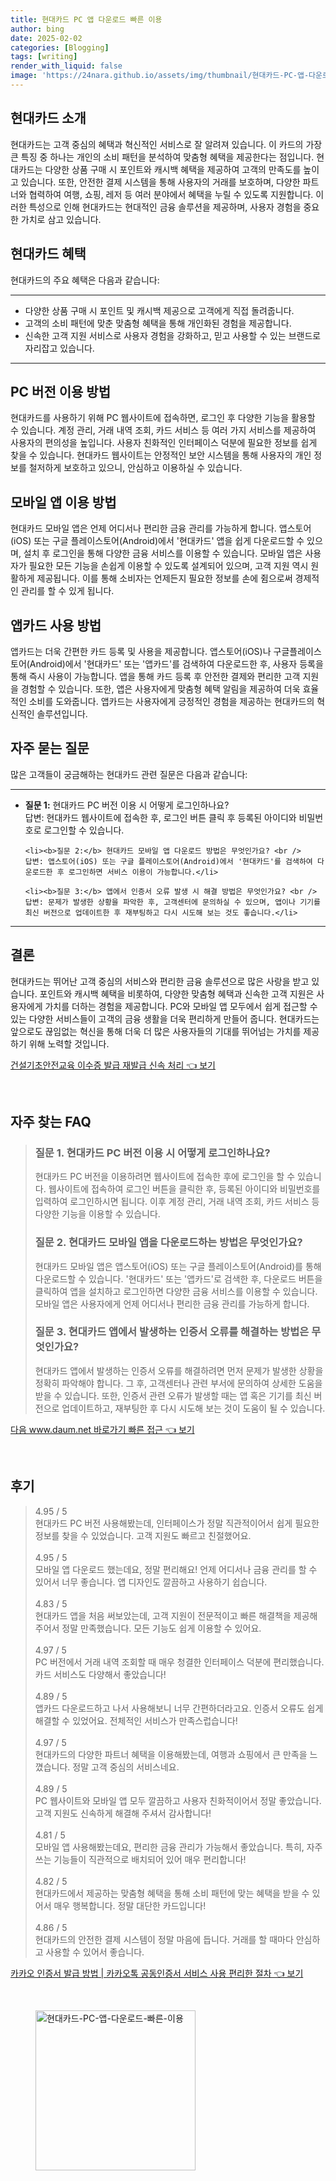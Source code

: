 ```yaml
---
title: 현대카드 PC 앱 다운로드 빠른 이용
author: bing
date: 2025-02-02
categories: [Blogging]
tags: [writing]
render_with_liquid: false
image: 'https://24nara.github.io/assets/img/thumbnail/현대카드-PC-앱-다운로드-빠른-이용.webp'
---
```



<h2 id='현대카드-소개'>현대카드 소개</h2>

<p>현대카드는 고객 중심의 혜택과 혁신적인 서비스로 잘 알려져 있습니다. 이 카드의 가장 큰 특징 중 하나는 개인의 소비 패턴을 분석하여 맞춤형 혜택을 제공한다는 점입니다. 현대카드는 다양한 상품 구매 시 포인트와 캐시백 혜택을 제공하여 고객의 만족도를 높이고 있습니다. 또한, 안전한 결제 시스템을 통해 사용자의 거래를 보호하며, 다양한 파트너와 협력하여 여행, 쇼핑, 레저 등 여러 분야에서 혜택을 누릴 수 있도록 지원합니다. 이러한 특성으로 인해 현대카드는 현대적인 금융 솔루션을 제공하며, 사용자 경험을 중요한 가치로 삼고 있습니다.</p>

<h2 id='현대카드-혜택'>현대카드 혜택</h2>

<p>현대카드의 주요 혜택은 다음과 같습니다:</p>

<hr />

<ul>
    <li>다양한 상품 구매 시 포인트 및 캐시백 제공으로 고객에게 직접 돌려줍니다.</li>
    <li>고객의 소비 패턴에 맞춘 맞춤형 혜택을 통해 개인화된 경험을 제공합니다.</li>
    <li>신속한 고객 지원 서비스로 사용자 경험을 강화하고, 믿고 사용할 수 있는 브랜드로 자리잡고 있습니다.</li>
</ul>

<hr />

<h2 id='pc-버전-이용방법'>PC 버전 이용 방법</h2>

<p>현대카드를 사용하기 위해 PC 웹사이트에 접속하면, 로그인 후 다양한 기능을 활용할 수 있습니다. 계정 관리, 거래 내역 조회, 카드 서비스 등 여러 가지 서비스를 제공하여 사용자의 편의성을 높입니다. 사용자 친화적인 인터페이스 덕분에 필요한 정보를 쉽게 찾을 수 있습니다. 현대카드 웹사이트는 안정적인 보안 시스템을 통해 사용자의 개인 정보를 철저하게 보호하고 있으니, 안심하고 이용하실 수 있습니다.</p>

<h2 id='모바일앱-이용방법'>모바일 앱 이용 방법</h2>

<p>현대카드 모바일 앱은 언제 어디서나 편리한 금융 관리를 가능하게 합니다. 앱스토어(iOS) 또는 구글 플레이스토어(Android)에서 '현대카드' 앱을 쉽게 다운로드할 수 있으며, 설치 후 로그인을 통해 다양한 금융 서비스를 이용할 수 있습니다. 모바일 앱은 사용자가 필요한 모든 기능을 손쉽게 이용할 수 있도록 설계되어 있으며, 고객 지원 역시 원활하게 제공됩니다. 이를 통해 소비자는 언제든지 필요한 정보를 손에 쥠으로써 경제적인 관리를 할 수 있게 됩니다.</p>

<h2 id='앱카드-사용법'>앱카드 사용 방법</h2>

<p>앱카드는 더욱 간편한 카드 등록 및 사용을 제공합니다. 앱스토어(iOS)나 구글플레이스토어(Android)에서 '현대카드' 또는 '앱카드'를 검색하여 다운로드한 후, 사용자 등록을 통해 즉시 사용이 가능합니다. 앱을 통해 카드 등록 후 안전한 결제와 편리한 고객 지원을 경험할 수 있습니다. 또한, 앱은 사용자에게 맞춤형 혜택 알림을 제공하여 더욱 효율적인 소비를 도와줍니다. 앱카드는 사용자에게 긍정적인 경험을 제공하는 현대카드의 혁신적인 솔루션입니다.</p>

<h2 id='자주-묻는-질문'>자주 묻는 질문</h2>

<p>많은 고객들이 궁금해하는 현대카드 관련 질문은 다음과 같습니다:</p>

<hr />

<ul>
    <li><b>질문 1:</b> 현대카드 PC 버전 이용 시 어떻게 로그인하나요? <br />
    답변: 현대카드 웹사이트에 접속한 후, 로그인 버튼 클릭 후 등록된 아이디와 비밀번호로 로그인할 수 있습니다.</li>

    <li><b>질문 2:</b> 현대카드 모바일 앱 다운로드 방법은 무엇인가요? <br />
    답변: 앱스토어(iOS) 또는 구글 플레이스토어(Android)에서 '현대카드'를 검색하여 다운로드한 후 로그인하면 서비스 이용이 가능합니다.</li>

    <li><b>질문 3:</b> 앱에서 인증서 오류 발생 시 해결 방법은 무엇인가요? <br />
    답변: 문제가 발생한 상황을 파악한 후, 고객센터에 문의하실 수 있으며, 앱이나 기기를 최신 버전으로 업데이트한 후 재부팅하고 다시 시도해 보는 것도 좋습니다.</li>
</ul>

<hr />

<h2 id='결론'>결론</h2>

<p>현대카드는 뛰어난 고객 중심의 서비스와 편리한 금융 솔루션으로 많은 사랑을 받고 있습니다. 포인트와 캐시백 혜택을 비롯하여, 다양한 맞춤형 혜택과 신속한 고객 지원은 사용자에게 가치를 더하는 경험을 제공합니다. PC와 모바일 앱 모두에서 쉽게 접근할 수 있는 다양한 서비스들이 고객의 금융 생활을 더욱 편리하게 만들어 줍니다. 현대카드는 앞으로도 끊임없는 혁신을 통해 더욱 더 많은 사용자들의 기대를 뛰어넘는 가치를 제공하기 위해 노력할 것입니다.</p>


<p><a class="click-button" title="건설기초안전교육 이수증 발급 재발급 신속 처리" href="https://24nara.github.io/posts/%EA%B1%B4%EC%84%A4%EA%B8%B0%EC%B4%88%EC%95%88%EC%A0%84%EA%B5%90%EC%9C%A1-%EC%9D%B4%EC%88%98%EC%A6%9D-%EB%B0%9C%EA%B8%89-%EC%9E%AC%EB%B0%9C%EA%B8%89-%EC%8B%A0%EC%86%8D-%EC%B2%98%EB%A6%AC/" rel="dofollow">건설기초안전교육 이수증 발급 재발급 신속 처리 👈 보기</a></p><br>
<h2 id='자주_찾는_FAQ'>자주 찾는 FAQ</h2>
<div itemscope="" itemtype="https://schema.org/FAQPage"> 
<blockquote> 
<div itemscope="" itemprop="mainEntity" itemtype="https://schema.org/Question"> 
<h3 itemprop="name">질문 1. 현대카드 PC 버전 이용 시 어떻게 로그인하나요?</h3> 
<div itemscope="" itemprop="acceptedAnswer" itemtype="https://schema.org/Answer"> 
<span itemprop="text"> 
<p>현대카드 PC 버전을 이용하려면 웹사이트에 접속한 후에 로그인을 할 수 있습니다. 웹사이트에 접속하여 로그인 버튼을 클릭한 후, 등록된 아이디와 비밀번호를 입력하여 로그인하시면 됩니다. 이후 계정 관리, 거래 내역 조회, 카드 서비스 등 다양한 기능을 이용할 수 있습니다.</p> 
</span> 
</div> 
</div> 

<div itemscope="" itemprop="mainEntity" itemtype="https://schema.org/Question"> 
<h3 itemprop="name">질문 2. 현대카드 모바일 앱을 다운로드하는 방법은 무엇인가요?</h3> 
<div itemscope="" itemprop="acceptedAnswer" itemtype="https://schema.org/Answer"> 
<span itemprop="text"> 
<p>현대카드 모바일 앱은 앱스토어(iOS) 또는 구글 플레이스토어(Android)를 통해 다운로드할 수 있습니다. '현대카드' 또는 '앱카드'로 검색한 후, 다운로드 버튼을 클릭하여 앱을 설치하고 로그인하면 다양한 금융 서비스를 이용할 수 있습니다. 모바일 앱은 사용자에게 언제 어디서나 편리한 금융 관리를 가능하게 합니다.</p> 
</span> 
</div> 
</div> 

<div itemscope="" itemprop="mainEntity" itemtype="https://schema.org/Question"> 
<h3 itemprop="name">질문 3. 현대카드 앱에서 발생하는 인증서 오류를 해결하는 방법은 무엇인가요?</h3> 
<div itemscope="" itemprop="acceptedAnswer" itemtype="https://schema.org/Answer"> 
<span itemprop="text"> 
<p>현대카드 앱에서 발생하는 인증서 오류를 해결하려면 먼저 문제가 발생한 상황을 정확히 파악해야 합니다. 그 후, 고객센터나 관련 부서에 문의하여 상세한 도움을 받을 수 있습니다. 또한, 인증서 관련 오류가 발생할 때는 앱 혹은 기기를 최신 버전으로 업데이트하고, 재부팅한 후 다시 시도해 보는 것이 도움이 될 수 있습니다.</p> 
</span> 
</div> 
</div> 

</blockquote> 
</div>
<p><a class="click-button" title="다음 www.daum.net 바로가기 빠른 접근" href="https://24nara.github.io/posts/%EB%8B%A4%EC%9D%8C-www.daum.net-%EB%B0%94%EB%A1%9C%EA%B0%80%EA%B8%B0-%EB%B9%A0%EB%A5%B8-%EC%A0%91%EA%B7%BC/" rel="dofollow">다음 www.daum.net 바로가기 빠른 접근 👈 보기</a></p><br>
<h2 id='후기'>후기</h2>
<div itemscope itemtype="https://schema.org/Product">
  <blockquote>
  <div itemprop="review" itemscope itemtype="https://schema.org/Review">
      <div itemprop="reviewRating" itemscope itemtype="https://schema.org/Rating"> <span itemprop="ratingValue">4.95</span> / <span itemprop="bestRating">5</span> </div>
      <span itemprop="reviewBody">현대카드 PC 버전 사용해봤는데, 인터페이스가 정말 직관적이어서 쉽게 필요한 정보를 찾을 수 있었습니다. 고객 지원도 빠르고 친절했어요.</span>
  </div>
  <br>
  <div itemprop="review" itemscope itemtype="https://schema.org/Review">
      <div itemprop="reviewRating" itemscope itemtype="https://schema.org/Rating"> <span itemprop="ratingValue">4.95</span> / <span itemprop="bestRating">5</span> </div>
      <span itemprop="reviewBody">모바일 앱 다운로드 했는데요, 정말 편리해요! 언제 어디서나 금융 관리를 할 수 있어서 너무 좋습니다. 앱 디자인도 깔끔하고 사용하기 쉽습니다.</span>
  </div>
  <br>
  <div itemprop="review" itemscope itemtype="https://schema.org/Review">
      <div itemprop="reviewRating" itemscope itemtype="https://schema.org/Rating"> <span itemprop="ratingValue">4.83</span> / <span itemprop="bestRating">5</span> </div>
      <span itemprop="reviewBody">현대카드 앱을 처음 써보았는데, 고객 지원이 전문적이고 빠른 해결책을 제공해주어서 정말 만족했습니다. 모든 기능도 쉽게 이용할 수 있어요.</span>
  </div>
  <br>
  <div itemprop="review" itemscope itemtype="https://schema.org/Review">
      <div itemprop="reviewRating" itemscope itemtype="https://schema.org/Rating"> <span itemprop="ratingValue">4.97</span> / <span itemprop="bestRating">5</span> </div>
      <span itemprop="reviewBody">PC 버전에서 거래 내역 조회할 때 매우 청결한 인터페이스 덕분에 편리했습니다. 카드 서비스도 다양해서 좋았습니다!</span>
  </div>
  <br>
  <div itemprop="review" itemscope itemtype="https://schema.org/Review">
      <div itemprop="reviewRating" itemscope itemtype="https://schema.org/Rating"> <span itemprop="ratingValue">4.89</span> / <span itemprop="bestRating">5</span> </div>
      <span itemprop="reviewBody">앱카드 다운로드하고 나서 사용해보니 너무 간편하더라고요. 인증서 오류도 쉽게 해결할 수 있었어요. 전체적인 서비스가 만족스럽습니다!</span>
  </div>
  <br>
  <div itemprop="review" itemscope itemtype="https://schema.org/Review">
      <div itemprop="reviewRating" itemscope itemtype="https://schema.org/Rating"> <span itemprop="ratingValue">4.97</span> / <span itemprop="bestRating">5</span> </div>
      <span itemprop="reviewBody">현대카드의 다양한 파트너 혜택을 이용해봤는데, 여행과 쇼핑에서 큰 만족을 느꼈습니다. 정말 고객 중심의 서비스네요.</span>
  </div>
  <br>
  <div itemprop="review" itemscope itemtype="https://schema.org/Review">
      <div itemprop="reviewRating" itemscope itemtype="https://schema.org/Rating"> <span itemprop="ratingValue">4.89</span> / <span itemprop="bestRating">5</span> </div>
      <span itemprop="reviewBody">PC 웹사이트와 모바일 앱 모두 깔끔하고 사용자 친화적이어서 정말 좋았습니다. 고객 지원도 신속하게 해결해 주셔서 감사합니다!</span>
  </div>
  <br>
  <div itemprop="review" itemscope itemtype="https://schema.org/Review">
      <div itemprop="reviewRating" itemscope itemtype="https://schema.org/Rating"> <span itemprop="ratingValue">4.81</span> / <span itemprop="bestRating">5</span> </div>
      <span itemprop="reviewBody">모바일 앱 사용해봤는데요, 편리한 금융 관리가 가능해서 좋았습니다. 특히, 자주 쓰는 기능들이 직관적으로 배치되어 있어 매우 편리합니다!</span>
  </div>
  <br>
  <div itemprop="review" itemscope itemtype="https://schema.org/Review">
      <div itemprop="reviewRating" itemscope itemtype="https://schema.org/Rating"> <span itemprop="ratingValue">4.82</span> / <span itemprop="bestRating">5</span> </div>
      <span itemprop="reviewBody">현대카드에서 제공하는 맞춤형 혜택을 통해 소비 패턴에 맞는 혜택을 받을 수 있어서 매우 행복합니다. 정말 대단한 카드입니다!</span>
  </div>
  <br>
  <div itemprop="review" itemscope itemtype="https://schema.org/Review">
      <div itemprop="reviewRating" itemscope itemtype="https://schema.org/Rating"> <span itemprop="ratingValue">4.86</span> / <span itemprop="bestRating">5</span> </div>
      <span itemprop="reviewBody">현대카드의 안전한 결제 시스템이 정말 마음에 듭니다. 거래를 할 때마다 안심하고 사용할 수 있어서 좋습니다.</span>
  </div>
  </blockquote>
</div>
<p><a class="click-button" title="카카오 인증서 발급 방법 | 카카오톡 공동인증서 서비스 사용 편리한 절차" href="https://24nara.github.io/posts/%EC%B9%B4%EC%B9%B4%EC%98%A4-%EC%9D%B8%EC%A6%9D%EC%84%9C-%EB%B0%9C%EA%B8%89-%EB%B0%A9%EB%B2%95-%EC%B9%B4%EC%B9%B4%EC%98%A4%ED%86%A1-%EA%B3%B5%EB%8F%99%EC%9D%B8%EC%A6%9D%EC%84%9C-%EC%84%9C%EB%B9%84%EC%8A%A4-%EC%82%AC%EC%9A%A9-%ED%8E%B8%EB%A6%AC%ED%95%9C-%EC%A0%88%EC%B0%A8/" rel="dofollow">카카오 인증서 발급 방법 | 카카오톡 공동인증서 서비스 사용 편리한 절차 👈 보기</a></p><br>
<figure class="image"><img src="https://24nara.github.io/assets/img/thumbnail/현대카드-PC-앱-다운로드-빠른-이용.webp" alt="현대카드-PC-앱-다운로드-빠른-이용" width="256" height="256"></figure>